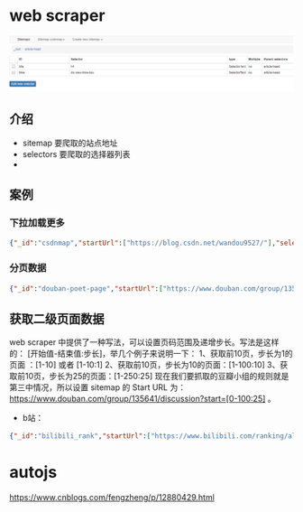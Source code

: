 # web scraper
![](imgs/20240909150729.png)
## 介绍
- sitemap 要爬取的站点地址
- selectors 要爬取的选择器列表
- 

## 案例
### 下拉加载更多
```json
{"_id":"csdnmap","startUrl":["https://blog.csdn.net/wandou9527/"],"selectors":[{"id":"title","parentSelectors":["article-head"],"type":"SelectorText","selector":"h4","multiple":false,"regex":""},{"id":"article-head","parentSelectors":["_root"],"type":"SelectorElementScroll","selector":".blog-list-box a","multiple":true,"delay":2000,"elementLimit":500},{"id":"time","parentSelectors":["article-head"],"type":"SelectorText","selector":"div.view-time-box","multiple":false,"regex":""}]}
```
### 分页数据
```json
{"_id":"douban-poet-page","startUrl":["https://www.douban.com/group/135641/discussion?start=[0-100:25]"],"selectors":[{"id":"container","parentSelectors":["_root","container"],"paginationType":"auto","type":"SelectorPagination","selector":"table.olt"},{"id":"title","parentSelectors":["container"],"type":"SelectorText","selector":"td.title","multiple":false,"regex":""},{"id":"author","parentSelectors":["container"],"type":"SelectorText","selector":"tr:nth-of-type(n+2) td:nth-of-type(2)","multiple":false,"regex":""},{"id":"reply","parentSelectors":["container"],"type":"SelectorText","selector":"tr:nth-of-type(n+2) td.r-count","multiple":false,"regex":""},{"id":"last_time","parentSelectors":["container"],"type":"SelectorText","selector":"td.time","multiple":false,"regex":""}]}
```
## 获取二级页面数据
web scraper 中提供了一种写法，可以设置页码范围及递增步长。写法是这样的： [开始值-结束值:步长]，举几个例子来说明一下：
1、获取前10页，步长为1的页面 ：[1-10] 或者 [1-10:1]
2、获取前10页，步长为10的页面：[1-100:10]
3、获取前10页，步长为25的页面：[1-250:25]
现在我们要抓取的豆瓣小组的规则就是第三中情况，所以设置 sitemap 的 Start URL 为：https://www.douban.com/group/135641/discussion?start=[0-100:25] 。

- b站：
```json
{"_id":"bilibili_rank","startUrl":["https://www.bilibili.com/ranking/all/1/0/3"],"selectors":[{"id":"container","type":"SelectorElement","parentSelectors":["_root"],"selector":"li.rank-item","multiple":true,"delay":0},{"id":"title","type":"SelectorText","parentSelectors":["container"],"selector":"a.title","multiple":false,"regex":"","delay":0},{"id":"author","type":"SelectorText","parentSelectors":["container"],"selector":"a span","multiple":false,"regex":"","delay":0},{"id":"play_amount","type":"SelectorText","parentSelectors":["container"],"selector":".detail > span:nth-of-type(1)","multiple":false,"regex":"","delay":0},{"id":"danmu_amount","type":"SelectorText","parentSelectors":["container"],"selector":"span:nth-of-type(2)","multiple":false,"regex":"","delay":0},{"id":"video_detail_link","type":"SelectorLink","parentSelectors":["container"],"selector":"a.title","multiple":false,"delay":0},{"id":"coin","type":"SelectorText","parentSelectors":["video_detail_link"],"selector":"span.coin","multiple":false,"regex":"","delay":0},{"id":"collect","type":"SelectorText","parentSelectors":["video_detail_link"],"selector":"span.collect","multiple":false,"regex":"","delay":0},{"id":"share","type":"SelectorText","parentSelectors":["video_detail_link"],"selector":"span.share","multiple":false,"regex":"[0-9]+","delay":0},{"id":"num","type":"SelectorText","parentSelectors":["container"],"selector":"div.num","multiple":false,"regex":"","delay":0},{"id":"like","type":"SelectorText","parentSelectors":["video_detail_link"],"selector":".ops span.like","multiple":false,"regex":"","delay":0}]}
```

# autojs
https://www.cnblogs.com/fengzheng/p/12880429.html